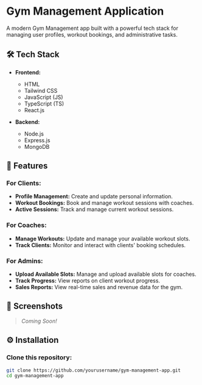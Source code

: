 # Gym Management Application

A modern Gym Management app built with a powerful tech stack for managing user profiles, workout bookings, and administrative tasks.

## 🛠 Tech Stack

- **Frontend:**  
  - HTML  
  - Tailwind CSS  
  - JavaScript (JS)  
  - TypeScript (TS)  
  - React.js  

- **Backend:**  
  - Node.js  
  - Express.js  
  - MongoDB

## 🚀 Features

### For Clients:
- **Profile Management:** Create and update personal information.
- **Workout Bookings:** Book and manage workout sessions with coaches.
- **Active Sessions:** Track and manage current workout sessions.

### For Coaches:
- **Manage Workouts:** Update and manage your available workout slots.
- **Track Clients:** Monitor and interact with clients' booking schedules.

### For Admins:
- **Upload Available Slots:** Manage and upload available slots for coaches.
- **Track Progress:** View reports on client workout progress.
- **Sales Reports:** View real-time sales and revenue data for the gym.

## 📸 Screenshots
> _Coming Soon!_

## ⚙️ Installation

### Clone this repository:

```bash
git clone https://github.com/yourusername/gym-management-app.git
cd gym-management-app
